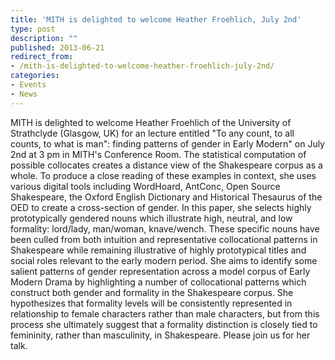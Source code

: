 ```yaml
---
title: 'MITH is delighted to welcome Heather Froehlich, July 2nd'
type: post
description: ""
published: 2013-06-21
redirect_from: 
- /mith-is-delighted-to-welcome-heather-froehlich-july-2nd/
categories:
- Events
- News
---
```

MITH is delighted to welcome Heather Froehlich of the University of Strathclyde (Glasgow, UK) for an lecture entitled "To any count, to all counts, to what is man": finding patterns of gender in Early Modern" on July 2nd at 3 pm in MITH's Conference Room. The statistical computation of possible collocates creates a distance view of the Shakespeare corpus as a whole. To produce a close reading of these examples in context, she uses various digital tools including WordHoard, AntConc, Open Source Shakespeare, the Oxford English Dictionary and Historical Thesaurus of the OED to create a cross-section of gender. In this paper, she selects highly prototypically gendered nouns which illustrate high, neutral, and low formality: lord/lady, man/woman, knave/wench. These specific nouns have been culled from both intuition and representative collocational patterns in Shakespeare while remaining illustrative of highly prototypical titles and social roles relevant to the early modern period. She aims to identify some salient patterns of gender representation across a model corpus of Early Modern Drama by highlighting a number of collocational patterns which construct both gender and formality in the Shakespeare corpus. She hypothesizes that formality levels will be consistently represented in relationship to female characters rather than male characters, but from this process she ultimately suggest that a formality distinction is closely tied to femininity, rather than masculinity, in Shakespeare. Please join us for her talk.
